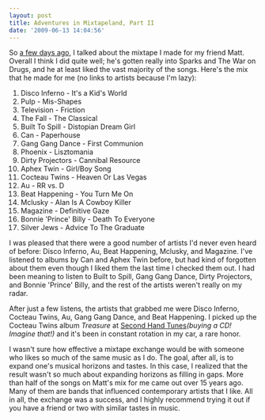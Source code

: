 ```yaml
---
layout: post
title: Adventures in Mixtapeland, Part II
date: '2009-06-13 14:04:56'
---
```



So [a few days ago](http://blog.meshul.am/2009/06/adventures-in-mixtapeland-part-i/), I talked about the mixtape I made for my friend Matt. Overall I think I did quite well; he's gotten really into Sparks and The War on Drugs, and he at least liked the vast majority of the songs. Here's the mix that he made for me (no links to artists because I'm lazy):

1. Disco Inferno - It's a Kid's World  
 2. Pulp - Mis-Shapes  
 3. Television - Friction  
 4. The Fall - The Classical  
 5. Built To Spill - Distopian Dream Girl  
 6. Can - Paperhouse  
 7. Gang Gang Dance - First Communion  
 8. Phoenix - Lisztomania  
 9. Dirty Projectors - Cannibal Resource  
 10. Aphex Twin - Girl/Boy Song  
 11. Cocteau Twins - Heaven Or Las Vegas  
 12. Au - RR vs. D  
 13. Beat Happening - You Turn Me On  
 14. Mclusky - Alan Is A Cowboy Killer  
 15. Magazine - Definitive Gaze  
 16. Bonnie 'Prince' Billy - Death To Everyone  
 17. Silver Jews - Advice To The Graduate

I was pleased that there were a good number of artists I'd never even heard of before: Disco Inferno, Au, Beat Happening, Mclusky, and Magazine. I've listened to albums by Can and Aphex Twin before, but had kind of forgotten about them even though I liked them the last time I checked them out. I had been meaning to listen to Built to Spill, Gang Gang Dance, Dirty Projectors, and Bonnie 'Prince' Billy, and the rest of the artists weren't really on my radar.

After just a few listens, the artists that grabbed me were Disco Inferno, Cocteau Twins, Au, Gang Gang Dance, and Beat Happening. I picked up the Cocteau Twins album *Treasure* at [Second Hand Tunes](http://2ndhandtunes.com/)*(buying a CD! Imagine that!)* and it's been in constant rotation in my car, a rare honor.

I wasn't sure how effective a mixtape exchange would be with someone who likes so much of the same music as I do. The goal, after all, is to expand one's musical horizons and tastes. In this case, I realized that the result wasn't so much about expanding horizons as filling in gaps. More than half of the songs on Matt's mix for me came out over 15 years ago. Many of them are bands that influenced contemporary artists that I like. All in all, the exchange was a success, and I highly recommend trying it out if you have a friend or two with similar tastes in music.



